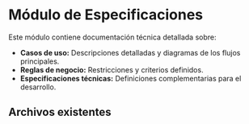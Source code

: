 # Módulo de Especificaciones

Este módulo contiene documentación técnica detallada sobre:

- **Casos de uso:** Descripciones detalladas y diagramas de los flujos principales.
- **Reglas de negocio:** Restricciones y criterios definidos.
- **Especificaciones técnicas:** Definiciones complementarias para el desarrollo.

## Archivos existentes
<!-- - [Casos de Uso Detallados](./Casos_Uso_Detallados.md) -->
